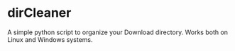 # dirCleaner
A simple python script to organize your Download directory.
Works both on Linux and Windows systems.
